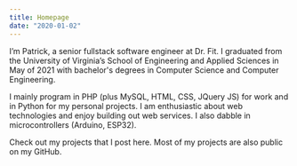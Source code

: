```yaml
---
title: Homepage
date: "2020-01-02"
---
```


I’m Patrick, a senior fullstack software engineer at Dr. Fit. I graduated from the University of Virginia’s School of Engineering and Applied Sciences in May of 2021 with bachelor's degrees in Computer Science and Computer Engineering.

I mainly program in PHP (plus MySQL, HTML, CSS, JQuery JS) for work and in Python for my personal projects. I am enthusiastic about web technologies and enjoy building out web services. I also dabble in microcontrollers (Arduino, ESP32).

Check out my projects that I post here. Most of my projects are also public on my GitHub.
